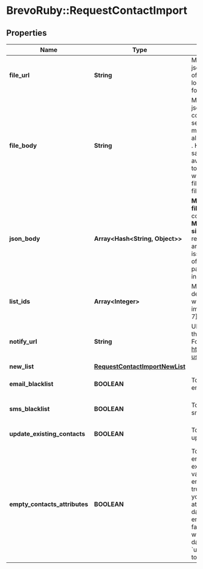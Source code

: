 # BrevoRuby::RequestContactImport

## Properties
Name | Type | Description | Notes
------------ | ------------- | ------------- | -------------
**file_url** | **String** | Mandatory if fileBody or jsonBody is not defined. URL of the file to be imported (no local file). Possible file formats: .txt, .csv, .json | [optional] 
**file_body** | **String** | Mandatory if fileUrl and jsonBody is not defined. CSV content to be imported. Use semicolon to separate multiple attributes. Maximum allowed file body size is 10MB . However we recommend a safe limit of around 8 MB to avoid the issues caused due to increase of file body size while parsing. Please use fileUrl instead to import bigger files. | [optional] 
**json_body** | **Array&lt;Hash&lt;String, Object&gt;&gt;** | **Mandatory if fileUrl and fileBody is not defined.** JSON content to be imported. **Maximum allowed json body size is 10MB** . However we recommend a safe limit of around 8 MB to avoid the issues caused due to increase of json body size while parsing. Please use fileUrl instead to import bigger files.  | [optional] 
**list_ids** | **Array&lt;Integer&gt;** | Mandatory if newList is not defined. Ids of the lists in which the contacts shall be imported. For example, [2, 4, 7]. | [optional] 
**notify_url** | **String** | URL that will be called once the import process is finished. For reference, https://help.brevo.com/hc/en-us/articles/360007666479 | [optional] 
**new_list** | [**RequestContactImportNewList**](RequestContactImportNewList.md) |  | [optional] 
**email_blacklist** | **BOOLEAN** | To blacklist all the contacts for email | [optional] [default to false]
**sms_blacklist** | **BOOLEAN** | To blacklist all the contacts for sms | [optional] [default to false]
**update_existing_contacts** | **BOOLEAN** | To facilitate the choice to update the existing contacts | [optional] [default to true]
**empty_contacts_attributes** | **BOOLEAN** | To facilitate the choice to erase any attribute of the existing contacts with empty value. emptyContactsAttributes &#x3D; true means the empty fields in your import will erase any attribute that currently contain data in Brevo, &amp; emptyContactsAttributes &#x3D; false means the empty fields will not affect your existing data ( only available if &#x60;updateExistingContacts&#x60; set to true ) | [optional] [default to false]



